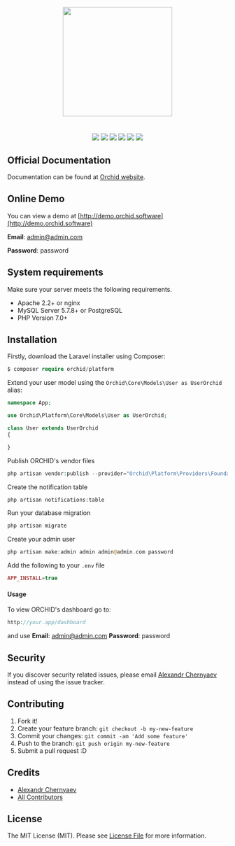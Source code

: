 <p align="center">
<a href="https://github.com/TheOrchid/Platform"><img width="250"  src="https://theorchid.github.io/assets/img/orchid.svg">
</a>
</p>


#

<p align="center">
<a href="https://www.paypal.me/tabuna/10usd"><img src="https://img.shields.io/badge/Donate-PayPal-green.svg"></a>
<a href="https://github.com/chiraggude/awesome-laravel#starter-projects"><img src="https://cdn.rawgit.com/sindresorhus/awesome/d7305f38d29fed78fa85652e3a63e154dd8e8829/media/badge.svg"></a>
<a href="https://styleci.io/repos/73781385"><img src="https://styleci.io/repos/73781385/shield?branch=master"/></a>
<a href="https://packagist.org/packages/orchid/platform"><img src="https://poser.pugx.org/orchid/platform/v/stable"/></a>
<a href="https://packagist.org/packages/orchid/platform"><img src="https://poser.pugx.org/orchid/platform/downloads"/></a>
<a href="https://packagist.org/packages/orchid/platform"><img src="https://poser.pugx.org/orchid/platform/license"/></a>
</p>

## Official Documentation

Documentation can be found at [Orchid website](http://orchid.software).

## Online Demo
You can view a demo at [http://demo.orchid.software](http://demo.orchid.software)

**Email**: admin@admin.com

**Password**: password


## System requirements

Make sure your server meets the following requirements.

- Apache 2.2+ or nginx
- MySQL Server 5.7.8+ or PostgreSQL
- PHP Version 7.0+


## Installation

Firstly, download the Laravel installer using Composer:
```php
$ composer require orchid/platform
```

Extend your user model using the `Orchid\Core\Models\User as UserOrchid` alias:

```php
namespace App;

use Orchid\Platform\Core\Models\User as UserOrchid;

class User extends UserOrchid
{

}

```

Publish ORCHID's vendor files

```php
php artisan vendor:publish --provider="Orchid\Platform\Providers\FoundationServiceProvider"
```

Create the notification table
```php
php artisan notifications:table
```

Run your database migration
```php
php artisan migrate
```

Create your admin user
```php
php artisan make:admin admin admin@admin.com password
```

Add the following to your `.env` file

```php
APP_INSTALL=true
```

#### Usage

To view ORCHID's dashboard go to:
```php
http://your.app/dashboard
```
and use
**Email**: admin@admin.com
**Password**: password


## Security

If you discover security related issues, please email  [Alexandr Chernyaev](mailto:bliz48rus@gmail.com) instead of using the issue tracker.


## Contributing

1. Fork it!
2. Create your feature branch: `git checkout -b my-new-feature`
3. Commit your changes: `git commit -am 'Add some feature'`
4. Push to the branch: `git push origin my-new-feature`
5. Submit a pull request :D


## Credits

- [Alexandr Chernyaev](https://github.com/tabuna)
- [All Contributors](../../contributors)


## License

The MIT License (MIT). Please see [License File](LICENSE) for more information.
